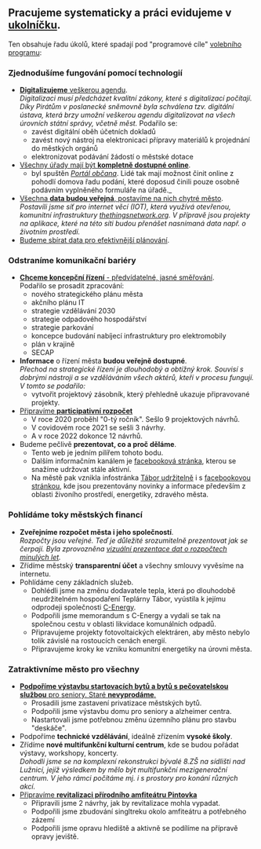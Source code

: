 
## Pracujeme systematicky a práci evidujeme v [ukolníčku](https://redmine.pirati.cz/projects/zastupitelsky-klub-tabor).
Ten obsahuje řadu úkolů, které spadají pod "programové cíle" [volebního programu](/volby/):

### Zjednodušíme fungování pomocí <a name="tech">technologií</a>
- <i style="color: green" class="fas fa-check"></i> [__Digitalizujeme__ veškerou agendu](https://redmine.pirati.cz/issues/20807).<br/>
_Digitalizaci musí předcházet kvalitní zákony, které s digitalizací počítají.
Díky Pirátům v poslanecké sněmovně byla schválena tzv. digitální ústava,
která brzy umožní veškerou agendu digitalizovat na všech úrovních státní správy,
včetně měst._
Podařilo se: 
  - zavést digitální oběh účetních dokladů
  - zavést nový nástroj na elektronicaci přípravy materiálů k projednání do městkých orgánů
  - elektronizovat podávání žádostí o městské dotace
- <i style="color: green" class="fas fa-check"></i> [Všechny úřady mají být __kompletně dostupné online__](https://redmine.pirati.cz/issues/20807).<br/>
  - byl spuštěn _[Portál občana](https://obcan.mutabor.cz/)_. Lidé tak mají možnost činit online z pohodlí domova řadu podání, které doposud činili pouze osobně podávním vyplněného formuláře na úřadě._
- <i style="color: green" class="fas fa-check"></i> [Všechna __data budou veřejná__, postavíme na nich chytré město](https://redmine.pirati.cz/issues/20809).<br/>
_Postavili jsme síť pro internet věcí (IOT), která využívá otevřenou, komunitní
infrastruktury [thethingsnetwork.org](https://www.thethingsnetwork.org/).
V přípravě jsou projekty na aplikace,
které na této síti budou přenášet nasnímaná data např. o životním prostředí._
- <i style="color: orange" class="fas fa-cogs"></i> [Budeme sbírat data pro efektivnější plánování](https://redmine.pirati.cz/issues/20809).

### Odstraníme komunikační <a name="bari">bariéry</a>
- <i style="color: green" class="fas fa-check"></i> [__Chceme koncepční řízení__ - předvídatelné, jasné směřování](https://redmine.pirati.cz/issues/20811).<br/>
Podařilo se prosadit zpracování:
  - nového strategického plánu města
  - akčního plánu IT
  - strategie vzdělávání 2030
  - strategie odpadového hospodářství
  - strategie parkování
  - koncepce budování nabíjecí infrastruktury pro elektromobily
  - plán v krajině
  - SECAP
- <i style="color: green" class="fas fa-check"></i> __Informace__ o řízení města __budou veřejně dostupné__.<br/>
_Přechod na strategické řízení je dlouhodobý a obtížný krok.
Souvisí s dobrými nástroji a se vzděláváním všech aktérů, kteří v procesu fungují.
V tomto se podařilo:_
  - vytvořit projektový zásobník, který přehledně ukazuje připravované projekty.
- <i style="color: green" class="fas fa-check"></i> [Připravíme __participativní rozpočet__](https://redmine.pirati.cz/issues/20815)<br/>
  - V roce 2020 proběhl "0-tý ročník". Sešlo 9 projektových návrhů.
  - V covidovém roce 2021 se sešli 3 návrhy.
  - A v roce 2022 dokonce 12 návrhů.
- <i style="color: green" class="fas fa-check"></i> Budeme pečlivě __prezentovat, co a proč děláme__.<br/>
  - Tento web je jedním pilířem tohoto bodu.
  - Dalším informačním kanálem je [facebooková stránka](https://www.facebook.com/piratitabor), kterou se snažíme udržovat stále aktivní.
  - Na městě pak vznikla infostránka [Tábor udržitelně](https://taborudrzitelne.cz/) i s [facebookovou stránkou](https://www.facebook.com/taborudrzitelne), kde jsou prezentovány novinky a informace především z oblasti živoního prostředí, energetiky, zdravého města.

### Pohlídáme toky městských financí
- <i style="color: green" class="fas fa-check"></i> __Zveřejníme rozpočet města i jeho společností__.<br/>
_Rozpočty jsou veřejné. Teď je důležité srozumitelně prezentovat jak se čerpají.
Byla zprovozněna [vizuální prezentace dat o rozpočtech minulých let](https://www.taborcz.eu/vismo/hospodareni.asp)._
- <i style="color: grey" class="fas fa-clock"></i> Zřídíme městský __transparentní účet__ a všechny smlouvy vyvěsíme na internetu.
- <i style="color: green" class="fas fa-check"></i> Pohlídáme ceny základních služeb. <br/>
  - Dohlédli jsme na změnu dodavatele tepla, která po dlouhodobě neudržitelném hospodaření Teplárny Tábor, vyústila k jejímu odprodeji společnosti [C-Energy](https://www.c-energy.cz/). 
  - Podpořili jsme memorandum s C-Energy a vydali se tak na společnou cestu v oblasti likvidace komunálních odpadů.
  - Připravujeme projekty fotovoltaických elektráren, aby město nebylo tolik závislé na rostoucích cenách energií.
  - Připravujeme kroky ke vzniku komunitní energetiky na úrovni města.

### Zatraktivníme město pro všechny
- <i style="color: green" class="fas fa-check"></i> [__Podpoříme výstavbu startovacích bytů a bytů s pečovatelskou službou__ pro seniory.
Staré __nevyprodáme__.](https://redmine.pirati.cz/issues/20819)<br/>
  - Prosadili jsme zastavení privatizace městských bytů. 
  - Podpořili jsme výstavbu domu pro seniory a alzheimer centra. 
  - Nastartovali jsme potřebnou změnu územního plánu pro stavbu "deskáče".
- <i style="color: orange" class="fas fa-clock"></i> Podpoříme __technické vzdělávání__, ideálně zřízením __vysoké školy__.
- <i style="color: grey" class="fas fa-clock"></i> Zřídíme __nové multifunkční kulturní centrum__, kde se budou pořádat výstavy, workshopy, koncerty.<br/>
_Dohodli jsme se na komplexní rekonstrukci bývalé 8.ZŠ na sídlišti nad Lužnicí,
jejíž výsledkem by mělo být multifunkční mezigenerační centrum.
V jeho rámci počítáme mj. i s prostory pro konání různých akcí._
- <i style="color: green" class="fas fa-check"></i> [Připravíme __revitalizaci přírodního amfiteátru Pintovka__](https://redmine.pirati.cz/issues/20825)<br/>
  - Připravili jsme 2 návrhy, jak by revitalizace mohla vypadat.
  - Podpořili jsme zbudování singltreku okolo amfiteátru a potřebného zázemí
  - Podpořili jsme opravu hlediště a aktivně se podílíme na přípravě opravy jeviště.

